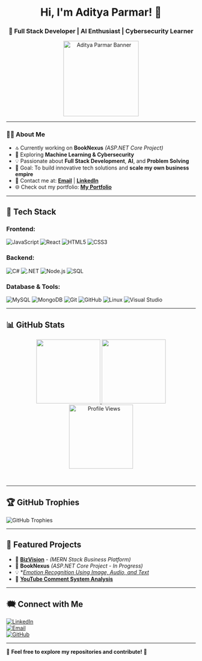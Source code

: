 <h1 align="center">Hi, I'm Aditya Parmar! 👋</h1>
<h3 align="center">🚀 Full Stack Developer | AI Enthusiast | Cybersecurity Learner</h3>

<p align="center">
  <img src="https://drive.google.com/uc?export=view&id=16hS8MTQnCJbHERFHt79MHWkAjank4b7k" heigth=200 width=200 alt="Aditya Parmar Banner">
</p>

---

### 👨‍💻 About Me  
- 🔝 Currently working on **BookNexus** *(ASP.NET Core Project)*  
- 🌱 Exploring **Machine Learning & Cybersecurity**  
- 💡 Passionate about **Full Stack Development**, **AI**, and **Problem Solving**  
- 🎯 Goal: To build innovative tech solutions and **scale my own business empire**  
- 👯 Contact me at: **[Email](mailto:parmar2100parmar@gmail.com)** | **[LinkedIn](https://www.linkedin.com/in/adityaparmar-)**
- 🌐 Check out my portfolio: **[My Portfolio](https://portfolio-omzb.onrender.com/)** 

---

## 🚀 Tech Stack  

### Frontend:
![JavaScript](https://img.shields.io/badge/JavaScript-F7DF1E?style=for-the-badge&logo=javascript&logoColor=black)
![React](https://img.shields.io/badge/React-61DAFB?style=for-the-badge&logo=react&logoColor=black)
![HTML5](https://img.shields.io/badge/HTML5-E34F26?style=for-the-badge&logo=html5&logoColor=white)
![CSS3](https://img.shields.io/badge/CSS3-1572B6?style=for-the-badge&logo=css3&logoColor=white)

### Backend:
![C#](https://img.shields.io/badge/C%23-239120?style=for-the-badge&logo=c-sharp&logoColor=white)
![.NET](https://img.shields.io/badge/.NET-512BD4?style=for-the-badge&logo=dotnet&logoColor=white)
![Node.js](https://img.shields.io/badge/Node.js-43853D?style=for-the-badge&logo=node.js&logoColor=white)
![SQL](https://img.shields.io/badge/SQL-4479A1?style=for-the-badge&logo=postgresql&logoColor=white)

### Database & Tools:
![MySQL](https://img.shields.io/badge/MySQL-4479A1?style=for-the-badge&logo=mysql&logoColor=white)
![MongoDB](https://img.shields.io/badge/MongoDB-47A248?style=for-the-badge&logo=mongodb&logoColor=white)
![Git](https://img.shields.io/badge/Git-F05032?style=for-the-badge&logo=git&logoColor=white)
![GitHub](https://img.shields.io/badge/GitHub-181717?style=for-the-badge&logo=github&logoColor=white)
![Linux](https://img.shields.io/badge/Linux-FCC624?style=for-the-badge&logo=linux&logoColor=black)
![Visual Studio](https://img.shields.io/badge/Visual%20Studio-5C2D91?style=for-the-badge&logo=visual-studio&logoColor=white)

---

## 📊 GitHub Stats  


<p align="center">
  <a href="https://github.com/AdityaPrmr">
    <img height="170px" src="https://github-readme-stats-git-masterrstaa-rickstaa.vercel.app/api?username=AdityaPrmr&show_icons=true&count_private=true&theme=radical" />
  </a>
  <a href="https://github.com/AdityaPrmr">
    <img height="170px" src="https://github-readme-stats-git-masterrstaa-rickstaa.vercel.app/api/top-langs/?username=AdityaPrmr&layout=compact&theme=radical&langs_count=10" />
  </a>
  <img height="170px" src="https://count.getloli.com/get/@AdityaPrmr?theme=rule34" alt="Profile Views" />
</p>
<br>

---

## 🏆 GitHub Trophies  
![GitHub Trophies](https://github-profile-trophy.vercel.app/?username=AdityaPrmr&theme=radical)

---

## 🌟 Featured Projects  

- 🚀 **[BizVision](https://adityaprmr.github.io/BizVision/)** - *(MERN Stack Business Platform)*  
- 🛂 **BookNexus** *(ASP.NET Core Project - In Progress)*  
- 💡 **[Emotion Recognition Using Image, Audio, and Text](https://github.com/AdityaPrmr/Emotion-Recognition)*  
- 💬 **[YouTube Comment System Analysis](https://github.com/AdityaPrmr/Youtube-Comment-Sentiment-Analysis)**  

---

## 🗮️ Connect with Me  

[![LinkedIn](https://img.shields.io/badge/LinkedIn-0A66C2?style=for-the-badge&logo=linkedin&logoColor=white)](https://www.linkedin.com/in/adityaparmar-)  
[![Email](https://img.shields.io/badge/Email-D14836?style=for-the-badge&logo=gmail&logoColor=white)](mailto:parmar2100parmar@gmail.com)  
[![GitHub](https://img.shields.io/badge/GitHub-181717?style=for-the-badge&logo=github&logoColor=white)](https://github.com/AdityaPrmr)  

---

🌟 **Feel free to explore my repositories and contribute!** 🚀
